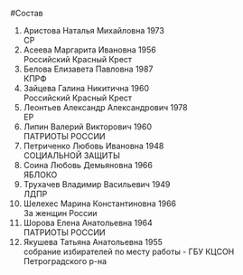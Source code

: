 #Состав
1. Аристова Наталья Михайловна 1973   
    СР
2. Асеева Маргарита Ивановна 1956   
    Российский Красный Крест
3. Белова Елизавета Павловна 1987   
    КПРФ
4. Зайцева Галина Никитична 1960   
    Российский Красный Крест
5. Леонтьев Александр Александрович 1978   
    ЕР
6. Липин Валерий Викторович 1960   
    ПАТРИОТЫ РОССИИ
7. Петриченко Любовь Ивановна 1948   
    СОЦИАЛЬНОЙ ЗАЩИТЫ
8. Соина Любовь Демьяновна 1966   
    ЯБЛОКО
9. Трухачев Владимир Васильевич 1949   
    ЛДПР
10. Шелехес Марина Константиновна 1966   
    За женщин России
11. Шорова Елена Анатольевна 1964   
    ПАТРИОТЫ РОССИИ
12. Якушева Татьяна Анатольевна 1955   
    собрание избирателей по месту работы - ГБУ КЦСОН Петроградского р-на
